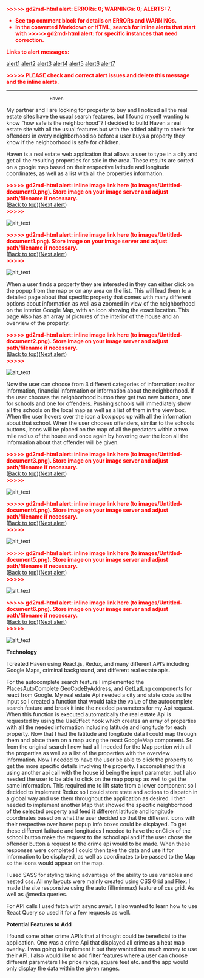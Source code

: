 <p style="color: red; font-weight: bold">>>>>>  gd2md-html alert:  ERRORs: 0; WARNINGs: 0; ALERTS: 7.</p>
<ul style="color: red; font-weight: bold"><li>See top comment block for details on ERRORs and WARNINGs. <li>In the converted Markdown or HTML, search for inline alerts that start with >>>>>  gd2md-html alert:  for specific instances that need correction.</ul>

<p style="color: red; font-weight: bold">Links to alert messages:</p><a href="#gdcalert1">alert1</a>
<a href="#gdcalert2">alert2</a>
<a href="#gdcalert3">alert3</a>
<a href="#gdcalert4">alert4</a>
<a href="#gdcalert5">alert5</a>
<a href="#gdcalert6">alert6</a>
<a href="#gdcalert7">alert7</a>

<p style="color: red; font-weight: bold">>>>>> PLEASE check and correct alert issues and delete this message and the inline alerts.<hr></p>



                    Haven

My partner and I are looking for property to buy and I noticed all the real estate sites have the usual search features, but I found myself wanting to know “how safe is the neighborhood”? I decided to build Haven a real estate site with all the usual features but with the added ability to check for offenders in every neighborhood so before a user buys a property they know if the neighborhood is safe for children.

Haven is a real estate web application that allows a user to type in a city and get all the resulting properties for sale in the area. These results are sorted on a google map based on their respective latitude and longitude coordinates, as well as a list with all the properties information.



<p id="gdcalert1" ><span style="color: red; font-weight: bold">>>>>>  gd2md-html alert: inline image link here (to images/Untitled-document0.png). Store image on your image server and adjust path/filename if necessary. </span><br>(<a href="#">Back to top</a>)(<a href="#gdcalert2">Next alert</a>)<br><span style="color: red; font-weight: bold">>>>>> </span></p>


![alt_text](images/Untitled-document0.png "image_tooltip")


<p id="gdcalert2" ><span style="color: red; font-weight: bold">>>>>>  gd2md-html alert: inline image link here (to images/Untitled-document1.png). Store image on your image server and adjust path/filename if necessary. </span><br>(<a href="#">Back to top</a>)(<a href="#gdcalert3">Next alert</a>)<br><span style="color: red; font-weight: bold">>>>>> </span></p>


![alt_text](images/Untitled-document1.png "image_tooltip")


When a user finds a property they are interested in they can either click on the popup from the map or on any area on the list.  This will lead them to a detailed page about that specific property that comes with many different options about information as well as a zoomed in view of the neighborhood on the interior Google Map, with an icon showing the exact location. This page Also has an array of pictures of the interior of the house and an overview of the property. 



<p id="gdcalert3" ><span style="color: red; font-weight: bold">>>>>>  gd2md-html alert: inline image link here (to images/Untitled-document2.png). Store image on your image server and adjust path/filename if necessary. </span><br>(<a href="#">Back to top</a>)(<a href="#gdcalert4">Next alert</a>)<br><span style="color: red; font-weight: bold">>>>>> </span></p>


![alt_text](images/Untitled-document2.png "image_tooltip")


Now the user can choose from 3 different categories of information: realtor information, financial information or information about the neighborhood. If the user chooses the neighborhood button they get two new buttons, one for schools and one for offenders. Pushing schools will immediately show all the schools on the local map as well as a list of them in the view box. When  the user hovers over the icon a box pops up with all the information about that school. When the user chooses offenders, similar to the schools buttons,  icons will be placed on the map of all the predators within a two mile radius of the house and once again by hovering over the icon all the information about that offender will be given.   



<p id="gdcalert4" ><span style="color: red; font-weight: bold">>>>>>  gd2md-html alert: inline image link here (to images/Untitled-document3.png). Store image on your image server and adjust path/filename if necessary. </span><br>(<a href="#">Back to top</a>)(<a href="#gdcalert5">Next alert</a>)<br><span style="color: red; font-weight: bold">>>>>> </span></p>


![alt_text](images/Untitled-document3.png "image_tooltip")


<p id="gdcalert5" ><span style="color: red; font-weight: bold">>>>>>  gd2md-html alert: inline image link here (to images/Untitled-document4.png). Store image on your image server and adjust path/filename if necessary. </span><br>(<a href="#">Back to top</a>)(<a href="#gdcalert6">Next alert</a>)<br><span style="color: red; font-weight: bold">>>>>> </span></p>


![alt_text](images/Untitled-document4.png "image_tooltip")




<p id="gdcalert6" ><span style="color: red; font-weight: bold">>>>>>  gd2md-html alert: inline image link here (to images/Untitled-document5.png). Store image on your image server and adjust path/filename if necessary. </span><br>(<a href="#">Back to top</a>)(<a href="#gdcalert7">Next alert</a>)<br><span style="color: red; font-weight: bold">>>>>> </span></p>


![alt_text](images/Untitled-document5.png "image_tooltip")


<p id="gdcalert7" ><span style="color: red; font-weight: bold">>>>>>  gd2md-html alert: inline image link here (to images/Untitled-document6.png). Store image on your image server and adjust path/filename if necessary. </span><br>(<a href="#">Back to top</a>)(<a href="#gdcalert8">Next alert</a>)<br><span style="color: red; font-weight: bold">>>>>> </span></p>


![alt_text](images/Untitled-document6.png "image_tooltip")


**Technology**

I created Haven using React.js, Redux, and many different API’s including Google Maps, criminal background, and different real estate apis. 

For the autocomplete search feature I implemented the PlacesAutoComplete GeoCodeByAddress, and GetLatLng components for react from Google. My real estate Api needed a city and state code as the input so I created a function that would take the value of the autocomplete search feature and break it into the needed parameters for my Api request. When this function is executed automatically the real estate Api is requested by using the UseEffect hook which creates an array of properties with all the needed information including latitude and longitude for each property. Now that I had the latitude and longitude data I could map through them and place them on a map using the react GoogleMap component. So from the original search I now had all I needed for the Map portion with all the properties as well as a list of the properties with the overview information. Now I needed to have the user be able to click the property to get the more specific details involving the property. I accomplished this using another api call with the house id being the input parameter, but I also needed the user to be able to click on the map pop up as well to get the same information. This required me to lift state from a lower component so I decided to implement Redux so I could store state and actions to dispatch in a global way and use them throughout the application as desired. I then needed to implement another Map  that showed the specific neighborhood of the selected property and feed it different latitude and longitude coordinates based on what the user decided so that the different icons with their respective over hover popup info boxes could be displayed. To get these different latitude and longitudes I needed to have the onClick of the school button make the request to the school api and if the user chose the offender button a request to the crime api would to be made. When these responses were completed I could then take the data and use it for information to be displayed, as well as coordinates to be passed to the Map so the icons would appear on the map. 

I used SASS for styling taking advantage of the ability to use variables and nested css. All my layouts were mainly created using CSS Grid and Flex. I made the site responsive using the auto fill(minmax) feature of css grid. As well as @media queries.

For API  calls I used fetch with async await. I also wanted to learn how to use React Query so used it for a few requests as well. 

**Potential Features to Add**

I found some other crime API’s that aI thought could be beneficial to the application. One was a crime Api that displayed all crime as a heat map overlay. I was going to implement it but they wanted too much money to use their API. I also would like to add filter features where a user can choose different parameters like price range, square feet etc. and the app would only display the data within the given ranges. 